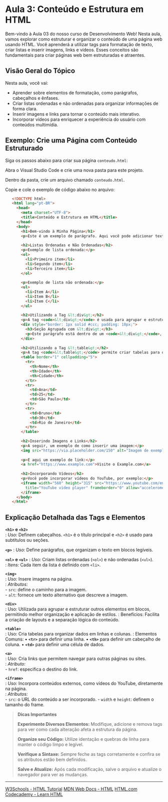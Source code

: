 # Aula 3: Conteúdo e Estrutura em HTML

Bem-vindo à Aula 03 do nosso curso de Desenvolvimento Web! Nesta aula, vamos explorar como estruturar e organizar o conteúdo de uma página web usando HTML. Você aprenderá a utilizar tags para formatação de texto, criar listas e inserir imagens, links e vídeos. Esses conceitos são fundamentais para criar páginas web bem estruturadas e atraentes.

## Visão Geral do Tópico

Nesta aula, você vai:
- Aprender sobre elementos de formatação, como parágrafos, cabeçalhos e ênfases.
- Criar listas ordenadas e não ordenadas para organizar informações de forma clara.
- Inserir imagens e links para tornar o conteúdo mais interativo.
- Incorporar vídeos para enriquecer a experiência do usuário com conteúdos multimídia.

## Exemplo: Crie uma Página com Conteúdo Estruturado

Siga os passos abaixo para criar sua página `conteudo.html`:

<procedure title="Criar seu arquivo conteudo.html" id="criar-conteudo-html">
  <step>
    <p>Abra o Visual Studio Code e crie uma nova pasta para este projeto.</p>
  </step>
  <step>
    <p>Dentro da pasta, crie um arquivo chamado <code>conteudo.html</code>.</p>
  </step>
</procedure>

Copie e cole o exemplo de código abaixo no arquivo:
```html
   <!DOCTYPE html>
   <html lang="pt-BR">
     <head>
       <meta charset="UTF-8">
       <title>Conteúdo e Estrutura em HTML</title>
     </head>
     <body>
       <h1>Bem-vindo à Minha Página</h1>
       <p>Este é um exemplo de parágrafo. Aqui você pode adicionar textos explicativos, imagens e links.</p>
       
       <h2>Listas Ordenadas e Não Ordenadas</h2>
       <p>Exemplo de lista ordenada:</p>
       <ol>
         <li>Primeiro item</li>
         <li>Segundo item</li>
         <li>Terceiro item</li>
       </ol>
       
       <p>Exemplo de lista não ordenada:</p>
       <ul>
         <li>Item A</li>
         <li>Item B</li>
         <li>Item C</li>
       </ul>
       
       <h2>Utilizando a Tag &lt;div&gt;</h2>
       <p>A tag <code>&lt;div&gt;</code> é usada para agrupar e estruturar outros elementos em blocos. Isso facilita a organização e a aplicação de estilos específicos. Veja o exemplo abaixo:</p>
       <div style="border: 1px solid #ccc; padding: 10px;">
         <h3>Seção Agrupada com &lt;div&gt;</h3>
         <p>Este parágrafo está dentro de um <code>&lt;div&gt;</code>, que pode ser estilizado como um bloco separado.</p>
       </div>
       
       <h2>Utilizando a Tag &lt;table&gt;</h2>
       <p>A tag <code>&lt;table&gt;</code> permite criar tabelas para organizar dados em linhas e colunas. Por exemplo:</p>
       <table border="1" cellpadding="5">
         <tr>
           <th>Nome</th>
           <th>Idade</th>
           <th>Cidade</th>
         </tr>
         <tr>
           <td>Ana</td>
           <td>25</td>
           <td>São Paulo</td>
         </tr>
         <tr>
           <td>Bruno</td>
           <td>30</td>
           <td>Rio de Janeiro</td>
         </tr>
       </table>
       
       <h2>Inserindo Imagens e Links</h2>
       <p>A seguir, um exemplo de como inserir uma imagem:</p>
       <img src="https://via.placeholder.com/150" alt="Imagem de exemplo">
       
       <p>E aqui um exemplo de link:</p>
       <a href="https://www.example.com">Visite o Example.com</a>
       
       <h2>Incorporando Vídeos</h2>
       <p>Você pode incorporar vídeos do YouTube, por exemplo:</p>
       <iframe width="560" height="315" src="https://www.youtube.com/embed/dQw4w9WgXcQ" 
         title="YouTube video player" frameborder="0" allow="accelerometer; autoplay; clipboard-write; encrypted-media; gyroscope; picture-in-picture" allowfullscreen>
       </iframe>
     </body>
   </html>
```

## Explicação Detalhada das Tags e Elementos

**`<h1>` e `<h2>`**  
: *Uso:* Definem cabeçalhos. `<h1>` é o título principal e `<h2>` é usado para subtítulos ou seções.
  
**`<p>`**
: *Uso:* Define parágrafos, que organizam o texto em blocos legíveis.

**`<ol>` e `<ul>`**
: *Uso:* Criam listas ordenadas (`<ol>`) e não ordenadas (`<ul>`).  
: *Itens:* Cada item da lista é definido com `<li>`.

**`<img>`**  
: *Uso:* Insere imagens na página.  
: *Atributos:*  
    - `src`: define o caminho para a imagem.  
    - `alt`: fornece um texto alternativo que descreve a imagem.

**`<div>`**  
: Uso: Utilizada para agrupar e estruturar outros elementos em blocos, permitindo melhor organização e aplicação de estilos.
: Benefícios: Facilita a criação de layouts e a separação lógica do conteúdo.

**`<table>`**  
: Uso: Cria tabelas para organizar dados em linhas e colunas.
: Elementos Comuns:
	•	**`<tr>`**  para definir uma linha.
	•	**`<th>`**  para definir um cabeçalho de coluna.
	•	**`<td>`**   para definir uma célula de dados.

**`<a>`**  
: *Uso:* Cria links que permitem navegar para outras páginas ou sites.  
: *Atributo:*  
    - `href`: especifica o destino do link.

**`<iframe>`**  
: *Uso:* Incorpora conteúdos externos, como vídeos do YouTube, diretamente na página.  
: *Atributos:*  
    - `src`: o URL do conteúdo a ser incorporado.
    - `width` e `height`: definem o tamanho do frame.

> **Dicas Importantes**
>
> **Experimente Diversos Elementos:**
  Modifique, adicione e remova tags para ver como cada alteração afeta a estrutura da página.
>
> **Organize seu Código:**
  Utilize identação e quebras de linha para manter o código limpo e legível.
>
> **Verifique a Sintaxe:**
  Sempre feche as tags corretamente e confira se os atributos estão bem definidos.
> 
> **Salve e Atualize:**
  Após cada modificação, salve o arquivo e atualize o navegador para ver as mudanças.

---

<seealso>
    <category ref="wrs">
        <a href="https://www.w3schools.com/html/">W3Schools - HTML Tutorial</a>
        <a href="https://developer.mozilla.org/en-US/docs/Web/HTML">MDN Web Docs - HTML</a>
        <a href="https://html.com/">HTML.com</a>
        <a href="https://www.codecademy.com/learn/learn-html">Codecademy - Learn HTML</a>
    </category>
</seealso>
